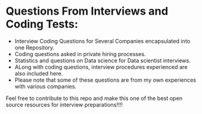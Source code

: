# Questions From Interviews and Coding Tests:  
  
+ Interview Coding Questions for Several Companies encapsulated into one Repository.  
+ Coding questions asked in private hiring processes.  
+ Statistics and questions on Data science for Data scientist interviews.  
+ ALong with coding questions, interview procedures experienced are also included here.  
+ Please note that some of these questions are from my own experiences with various companies.  
  
Feel free to contribute to this repo and make this one of the best open source resources for interview preparations!!!!
